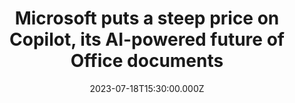 ---
external: true
url: https://www.theverge.com/2023/7/18/23798627/microsoft-365-copilot-price-commercial-enterprise
title: Microsoft puts a steep price on Copilot, its AI-powered future of Office documents
description: Microsoft 365 businesses will have to pay $30 per user per month extra to get access to Copilot.
date: 2023-07-18T15:30:00.000Z
icon: https://www.google.com/s2/favicons?domain=theverge.com&sz=32
source: The Verge
---